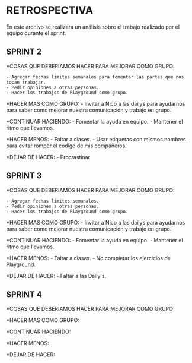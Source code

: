 # RETROSPECTIVA

En este archivo se realizara un análisis sobre el trabajo realizado por el equipo durante el sprint.

## SPRINT 2

*COSAS QUE DEBERIAMOS HACER PARA MEJORAR COMO GRUPO:

    - Agregar fechas limites semanales para fomentar las partes que nos tocan trabajar.
    - Pedir opiniones a otras personas.
    - Hacer los trabajos de Playground como grupo.

*HACER MAS COMO GRUPO:
    - Invitar a Nico a las dailys para ayudarnos para saber como mejorar nuestra comunicacion y trabajo en grupo.

*CONTINUAR HACIENDO:
    - Fomentar la ayuda en equipo.
    - Mantener el ritmo que llevamos.

*HACER MENOS:
    - Faltar a clases.
    - Usar etiquetas con mismos nombres para evitar romper el codigo de mis compañeros.

*DEJAR DE HACER:
    - Procrastinar


## SPRINT 3

*COSAS QUE DEBERIAMOS HACER PARA MEJORAR COMO GRUPO:

    - Agregar fechas limites semanales.
    - Pedir opiniones a otras personas.
    - Hacer los trabajos de Playground como grupo.

*HACER MAS COMO GRUPO:
    - Invitar a Nico a las dailys para ayudarnos para saber como mejorar nuestra comunicacion y trabajo en grupo.

*CONTINUAR HACIENDO:
    - Fomentar la ayuda en equipo.
    - Mantener el ritmo que llevamos.

*HACER MENOS:
    - Faltar a clases.
    - No completar los ejercicios de Playground.

*DEJAR DE HACER:
    - Faltar a las Daily's.


## SPRINT 4
*COSAS QUE DEBERIAMOS HACER PARA MEJORAR COMO GRUPO:


*HACER MAS COMO GRUPO:

*CONTINUAR HACIENDO:

*HACER MENOS:

*DEJAR DE HACER:

